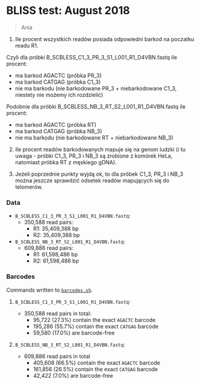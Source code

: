 # BLISS test: August 2018

> Ania

1. Ile procent wszystkich readów posiada odpowiedni barkod na poczatku readu R1. 

Czyli dla  próbki B_SCBLESS_C1_3_PR_3_S1_L001_R1_D4VBN.fastq ile procent:
- ma barkod AGACTC (próbka  PR_3)
- ma barkod  CATGAG (próbka C1_3)
- nie ma barkodu (nie barkodowane PR_3 + niebarkodowane C1_3, niestety nie możemy ich rozdzielić)

Podobnie dla próbki B_SCBLESS_NB_3_RT_S2_L001_R1_D4VBN.fastq ile procent:
- ma barkod AGACTC (próbka  RT)
- ma barkod  CATGAG (próbka NB_3)
- nie ma barkodu (nie barkodowane RT + niebarkodowane NB_3)

2. Ile procent readów barkodowanych mapuje się na genom ludzki (i tu uwaga - próbki C1_3, PR_3 i NB_3 są zrobione z komórek HeLa, natomiast próbka RT z męskiego gDNA).

3. Jeżeli poprzednie punkty wyjdą ok, to dla próbek  C1_3, PR_3 i NB_3 można jeszcze sprawdzić odsetek readów mapujących się do telomerów.

### Data

* `B_SCBLESS_C1_3_PR_3_S1_L001_R1_D4VBN.fastq`:
	* 350,588 read pairs:
		* R1: 35,409,388 bp
		* R2: 35,409,388 bp
* `B_SCBLESS_NB_3_RT_S2_L001_R1_D4VBN.fastq`:
	*  609,886 read pairs:
		* R1: 61,598,486 bp
		* R2: 61,598,486 bp

### Barcodes

Commands written to [`barcodes.sh`](barcodes.sh).

1. `B_SCBLESS_C1_3_PR_3_S1_L001_R1_D4VBN.fastq`:
	* 350,588 read pairs in total:
		* 95,722 (27.3%) contain the exact `AGACTC` barcode
		* 195,286 (55.7%) contain the exact `CATGAG` barcode
		* 59,580 (17.0%) are barcode-free

2. `B_SCBLESS_NB_3_RT_S2_L001_R1_D4VBN.fastq`:
	* 609,886 read pairs in total
		 * 405,608 (66.5%) contain the exact `AGACTC` barcode
		 * 161,856 (26.5%) contain the exact `CATGAG` barcode
		 * 42,422 (7.0%) are barcode-free	
	